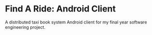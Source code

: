 # Find A Ride: Android Client

A distributed taxi book system Android client for my final year software engineering project.
